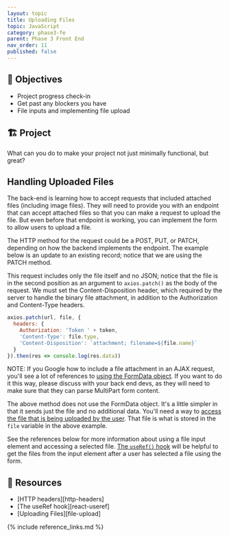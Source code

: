 ```yaml
---
layout: topic
title: Uploading Files
topic: JavaScript
category: phase3-fe
parent: Phase 3 Front End
nav_order: 11
published: false
---
```


## 🎯 Objectives

- Project progress check-in
- Get past any blockers you have
- File inputs and implementing file upload

## 🏗️ Project

What can you do to make your project not just minimally functional, but great?

## Handling Uploaded Files

The back-end is learning how to accept requests that included attached files (including image files). They will need to provide you with an endpoint that can accept attached files so that you can make a request to upload the file. But even before that endpoint is working, you can implement the form to allow users to upload a file.

The HTTP method for the request could be a POST, PUT, or PATCH, depending on how the backend implements the endpoint. The example below is an update to an existing record; notice that we are using the PATCH method.

This request includes only the file itself and no JSON; notice that the file is in the second position as an argument to `axios.patch()` as the body of the request. We must set the Content-Disposition header, which required by the server to handle the binary file attachment, in addition to the Authorization and Content-Type headers.

```js
axios.patch(url, file, {
  headers: {
    Authorization: 'Token ' + token,
    'Content-Type': file.type,
    'Content-Disposition': `attachment; filename=${file.name}`
  }
}).then(res => console.log(res.data))
```

NOTE: If you Google how to include a file attachment in an AJAX request, you'll see a lot of references to [using the FormData object](https://developer.mozilla.org/en-US/docs/Web/API/FormData/Using_FormData_Objects). If you want to do it this way, please discuss with your back end devs, as they will need to make sure that they can parse MultiPart form content.

The above method does not use the FormData object. It's a little simpler in that it sends just the file and no additional data. You'll need a way to [access the file that is being uploaded by the user](https://developer.mozilla.org/en-US/docs/Web/API/File_API/Using_files_from_web_applications#accessing_selected_files). That file is what is stored in the `file` variable in the above example.

See the references below for more information about using a file input element and accessing a selected file. [The `useRef()` hook](https://reactjs.org/docs/hooks-reference.html#useref) will be helpful to get the files from the input element after a user has selected a file using the form.

## 🔖 Resources

- [HTTP headers][http-headers]
- [The useRef hook][react-useref]
- [Uploading Files][file-upload]

{% include reference_links.md %}
